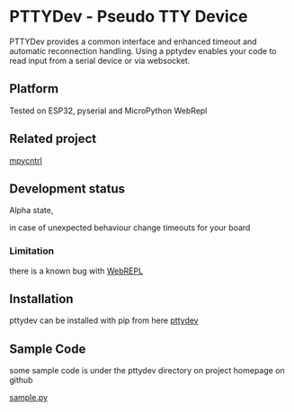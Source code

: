 
# PTTYDev - Pseudo TTY Device

PTTYDev provides a common interface and enhanced timeout and automatic reconnection handling.
Using a pptydev enables your code to read input from a serial device or via websocket.

## Platform

Tested on ESP32, pyserial and MicroPython WebRepl

## Related project

[mpycntrl](https://github.com/kr-g/mpycntrl)


## Development status

Alpha state,

in case of unexpected behaviour change timeouts for your board


### Limitation

there is a known bug with [WebREPL](https://github.com/micropython/micropython/issues/2497)


## Installation

pttydev can be installed with pip from here [pttydev](https://pypi.org/project/pttydev/)


## Sample Code

some sample code is under the pttydev directory on project homepage on github

[sample.py](https://github.com/kr-g/pttydev/blob/master/pttydev/sample.py)



